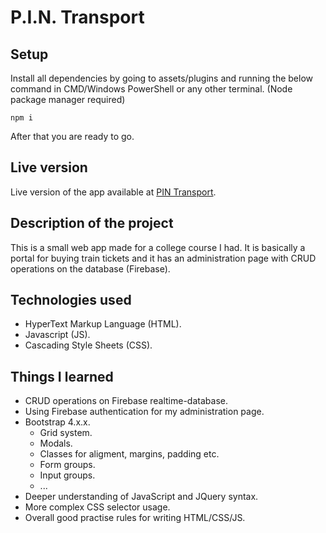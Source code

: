 # P.I.N. Transport
## Setup 
Install all dependencies by going to assets/plugins and running the below command in CMD/Windows PowerShell or any other terminal. (Node package manager required)
```
npm i
```
After that you are ready to go.
## Live version
Live version of the app available at [PIN Transport](https://mariosomodi.from.hr).
## Description of the project
This is a small web app made for a college course I had. It is basically a portal for buying train tickets and it has an administration page with CRUD operations on the database (Firebase).
## Technologies used
* HyperText Markup Language (HTML).
* Javascript (JS).
* Cascading Style Sheets (CSS).
## Things I learned
* CRUD operations on Firebase realtime-database.
* Using Firebase authentication for my administration page.
* Bootstrap 4.x.x.
  * Grid system.
  * Modals.
  * Classes for aligment, margins, padding etc.
  * Form groups.
  * Input groups.
  * ...
* Deeper understanding of JavaScript and JQuery syntax.
* More complex CSS selector usage.
* Overall good practise rules for writing HTML/CSS/JS.
